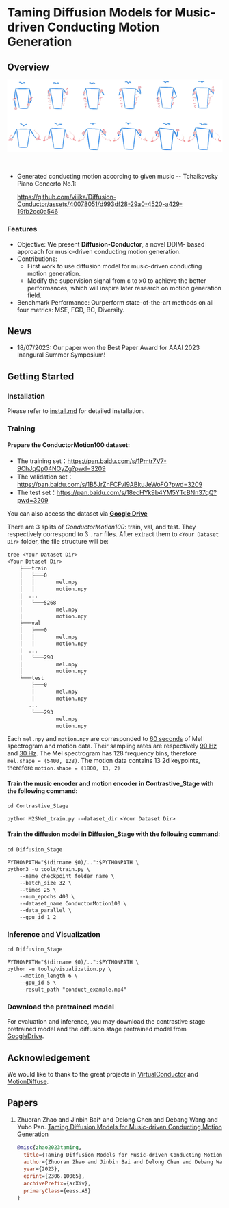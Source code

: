 # Taming Diffusion Models for Music-driven Conducting Motion Generation

## Overview
![](./assets/images/visualization.png)

<br/>

- Generated conducting motion according to given music -- Tchaikovsky Piano Concerto No.1:

    https://github.com/viiika/Diffusion-Conductor/assets/40078051/d993df28-29a0-4520-a429-19fb2cc0a546

<!-- <br/> -->
<!-- Generated conducting motion according to given music -- Beethoven Symphony No.7:

https://github.com/viiika/Diffusion-Conductor/assets/40078051/3bf56f68-6d3e-441a-91a5-3235930200f8 -->


<!-- ## Overview of the proposed framework

![](./assets/images/architecture.jpg) -->

### Features
- Objective: We present **Diffusion-Conductor**, a novel DDIM-
based approach for music-driven conducting motion generation.
- Contributions: 
    - First work to use diffusion model for
music-driven conducting motion generation.
    - Modify the supervision signal from ε to x0 to achieve
the better performances, which will inspire later research on motion generation field.
- Benchmark Performance: Ourperform state-of-the-art methods on all four metrics: MSE, FGD, BC, Diversity.

## News

- 18/07/2023: Our paper won the Best Paper Award for AAAI 2023 Inangural Summer Symposium!

## Getting Started

### Installation

Please refer to [install.md](/Diffusion_Stage/install.md) for detailed installation.

### Training

#### Prepare the ConductorMotion100 dataset:

- The training set：https://pan.baidu.com/s/1Pmtr7V7-9ChJqQp04NOyZg?pwd=3209
- The validation set：https://pan.baidu.com/s/1B5JrZnFCFvI9ABkuJeWoFQ?pwd=3209 
- The test set：https://pan.baidu.com/s/18ecHYk9b4YM5YTcBNn37qQ?pwd=3209 

You can also access the dataset via [**Google Drive**](https://drive.google.com/drive/folders/1I2eFM-vEbqVXtD4sUPmGFSeNZeu_5JMu?usp=sharing)

There are 3 splits of *ConductorMotion100*: train, val, and test. They respectively correspond to 3 `.rar` files. After extract them to `<Your Dataset Dir>` folder, the file structure will be:

```
tree <Your Dataset Dir>
<Your Dataset Dir>
    ├───train
    │   ├───0
    │   │       mel.npy
    │   │       motion.npy
    |  ...
    │   └───5268
    │           mel.npy
    │           motion.npy
    ├───val
    │   ├───0
    │   │       mel.npy
    │   │       motion.npy
    |  ...
    │   └───290
    │           mel.npy
    │           motion.npy
    └───test
        ├───0
        │       mel.npy
        │       motion.npy
       ...
        └───293
                mel.npy
                motion.npy
```

Each `mel.npy` and `motion.npy` are corresponded to <u>60 seconds</u> of Mel spectrogram and motion data. Their sampling rates are respectively <u>90 Hz</u> and <u>30 Hz</u>. The Mel spectrogram has 128 frequency bins, therefore `mel.shape = (5400, 128)`. The motion data contains 13 2d keypoints, therefore `motion.shape = (1800, 13, 2)`

#### Train the music encoder and motion encoder in Contrastive_Stage with the following command:

```shell 
cd Contrastive_Stage
```

```
python M2SNet_train.py --dataset_dir <Your Dataset Dir> 
```

#### Train the diffusion model in Diffusion_Stage with the following command:
```shell
cd Diffusion_Stage
```
```shell
PYTHONPATH="$(dirname $0)/..":$PYTHONPATH \
python3 -u tools/train.py \
    --name checkpoint_folder_name \
    --batch_size 32 \
    --times 25 \
    --num_epochs 400 \
    --dataset_name ConductorMotion100 \
    --data_parallel \
    --gpu_id 1 2
```

### Inference and Visualization
```shell
cd Diffusion_Stage
```
```shell
PYTHONPATH="$(dirname $0)/..":$PYTHONPATH \
python -u tools/visualization.py \
    --motion_length 6 \
    --gpu_id 5 \
    --result_path "conduct_example.mp4"
```

### Download the pretrained model
For evaluation and inference, you may download the contrastive stage pretrained model and the diffusion stage pretrained model from [GoogleDrive](https://drive.google.com/drive/folders/1l2jvAudk6w5UuAKH3ZMM20qLChmkegb2?usp=drive_link).

## Acknowledgement
We would like to thank to the great projects in [VirtualConductor](https://github.com/ChenDelong1999/VirtualConductor) and [MotionDiffuse](https://github.com/mingyuan-zhang/MotionDiffuse).


## Papers

1. Zhuoran Zhao and Jinbin Bai* and Delong Chen and Debang Wang and Yubo Pan. [Taming Diffusion Models for Music-driven Conducting Motion Generation](https://arxiv.org/abs/2306.10065)

    ```bibtex
    @misc{zhao2023taming,
      title={Taming Diffusion Models for Music-driven Conducting Motion Generation}, 
      author={Zhuoran Zhao and Jinbin Bai and Delong Chen and Debang Wang and Yubo Pan},
      year={2023},
      eprint={2306.10065},
      archivePrefix={arXiv},
      primaryClass={eess.AS}
    }
    ```

